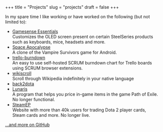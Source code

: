 +++
title = "Projects"
slug = "projects"
draft = false
+++

In my spare time I like working or have worked on the following (but not limited to):

- [Gamesense Essentials](https://mtricht.github.io/gamesense-essentials/)\
Customizes the OLED screen present on certain SteelSeries products such as keyboards, mice, headsets and more.
- [Space Apocalypse](https://play.google.com/store/apps/details?id=dev.tricht.space_apocalypse)\
A clone of the Vampire Survivors game for Android.
- [trello-burndown](https://github.com/mtricht/trello-burndown)\
An easy to use self-hosted SCRUM burndown chart for Trello boards using SCRUM browser extensions.
- [wikiscroll](https://mtricht.github.io/wikiscroll/)\
Scroll through Wikipedia indefinitely in your native language
- [back2dota](https://mtricht.github.io/back2dota/)
- [Lunaris](https://github.com/mtricht/lunaris)\
A program that helps you price in-game items in the game Path of Exile. No longer functional.
- [SteamEP](https://web.archive.org/web/20140625103600/https://steamep.com/)\
Website with more than 40k users for trading Dota 2 player cards, Steam cards and more. No longer live.

[...and more on GitHub](https://github.com/mtricht)